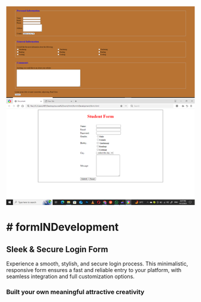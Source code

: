![logo](https://github.com/hina-007528/formINDevelopment/blob/main/Screenshot%20(76).png)
![logo](https://github.com/hina-007528/formINDevelopment/blob/main/Screenshot%20(79).png)
<h1># formINDevelopment</h1>
<h2>Sleek & Secure Login Form</h2>
Experience a smooth, stylish, and secure login process. This minimalistic, responsive form ensures a fast and reliable entry to your platform, with seamless integration and full customization options.


<h3>Built your own meaningful attractive creativity</h3>
